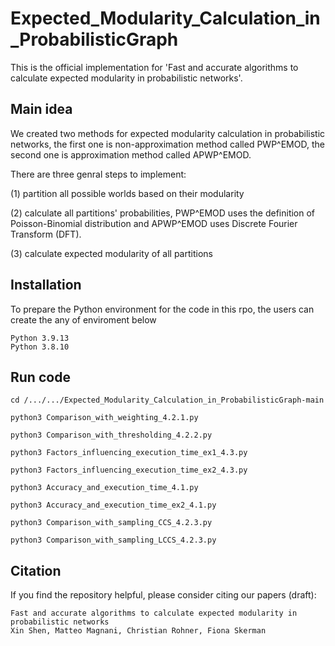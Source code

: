 # Expected_Modularity_Calculation_in_ProbabilisticGraph

This is the official implementation for 'Fast and accurate algorithms to calculate expected modularity in probabilistic networks'.

## Main idea

We created two methods for expected modularity calculation in probabilistic networks, the first one is non-approximation method called PWP^EMOD, the second one is approximation method called APWP^EMOD.

There are three genral steps to implement:

(1) partition all possible worlds based on their modularity 

(2) calculate all partitions' probabilities, PWP^EMOD uses the definition of Poisson-Binomial distribution and APWP^EMOD uses Discrete Fourier Transform (DFT).

(3) calculate expected modularity of all partitions

## Installation

To prepare the Python environment for the code in this rpo, the users can create the any of enviroment below

```
Python 3.9.13
Python 3.8.10
```
## Run code
```
cd /.../.../Expected_Modularity_Calculation_in_ProbabilisticGraph-main

python3 Comparison_with_weighting_4.2.1.py

python3 Comparison_with_thresholding_4.2.2.py

python3 Factors_influencing_execution_time_ex1_4.3.py

python3 Factors_influencing_execution_time_ex2_4.3.py

python3 Accuracy_and_execution_time_4.1.py

python3 Accuracy_and_execution_time_ex2_4.1.py

python3 Comparison_with_sampling_CCS_4.2.3.py

python3 Comparison_with_sampling_LCCS_4.2.3.py

```
## Citation

If you find the repository helpful, please consider citing our papers (draft):

```
Fast and accurate algorithms to calculate expected modularity in probabilistic networks
Xin Shen, Matteo Magnani, Christian Rohner, Fiona Skerman
```



